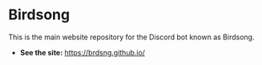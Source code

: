 # Birdsong

This is the main website repository for the Discord bot known as Birdsong.

- **See the site:** https://brdsng.github.io/
